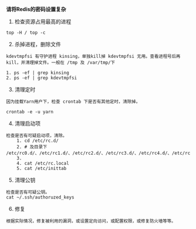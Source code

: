 **请将Redis的密码设置复杂**

1. 检查资源占用最高的进程
```
top -H / top -c
```
2. 杀掉进程，删除文件
```
kdevtmpfsi 有守护进程 kinsing，单独kill掉 kdevtmpfsi 无用。查看进程号后再kill，并清理掉文件。一般在 /tmp 及 /var/tmp/下

1. ps -ef | grep kinsing
2. ps -ef | grep kdevtmpfsi
```
3. 清理定时
```
因为挂载Yarn用户下，检查 crontab 下是否有其他定时，清除掉。

crontab -e -u yarn

```
4. 清理启动项
```
检查是否有可疑启动项，清除。
	1. cd /etc/rc.d/
	2. # 及目录下 /etc/rc0.d/、/etc/rc1.d/、/etc/rc2.d/、/etc/rc3.d/、/etc/rc4.d/、/etc/rc5.d/、/etc/rc6.d/
	3. 
	4. cat /etc/rc.local
	5. cat /etc/inittab

```
5. 清理公钥
```
检查是否有可疑公钥。
cat ~/.ssh/authoruzed_keys
```
6. 修复
```
根据实际情况，修复被利用的漏洞，或设置定向访问，或配置权限，或修复防火墙等等。
```
